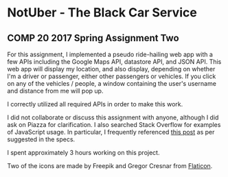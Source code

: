 # NotUber - The Black Car Service
## COMP 20 2017 Spring Assignment Two
For this assignment, I implemented a pseudo ride-hailing web app with a few APIs including the Google Maps API, datastore API, and JSON API. This web app will display my location, and also display, depending on whether I'm a driver or passenger, either other passengers or vehicles. If you click on any of the vehicles / people, a window containing the user's username and distance from me will pop up.

I correctly utilized all required APIs in order to make this work.

I did not collaborate or discuss this assignment with anyone, although I did ask on Piazza for clarification. I also searched Stack Overflow for examples of JavaScript usage. In particular, I frequently referenced [this post](http://stackoverflow.com/questions/14560999/using-the-haversine-formula-in-javascript) as per suggested in the specs.

I spent approximately 3 hours working on this project.

Two of the icons are made by Freepik and Gregor Cresnar from [Flaticon](www.flaticon.com).
